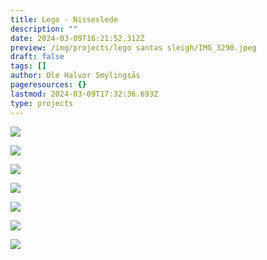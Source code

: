 ```yaml
---
title: Lego - Nisseslede
description: ""
date: 2024-03-09T16:21:52.312Z
preview: /img/projects/lego santas sleigh/IMG_3290.jpeg
draft: false
tags: []
author: Ole Halvor Smylingsås
pageresources: {}
lastmod: 2024-03-09T17:32:36.693Z
type: projects
---
```

<!--more-->

![](/img/projects/lego%20santas%20sleigh/IMG_3286.jpeg)

![](/img/projects/lego%20santas%20sleigh/IMG_3287.jpeg)

![](/img/projects/lego%20santas%20sleigh/IMG_3288.jpeg)

![](/img/projects/lego%20santas%20sleigh/IMG_3289.jpeg)

![](/img/projects/lego%20santas%20sleigh/IMG_3290.jpeg)

![](/img/projects/lego%20santas%20sleigh/IMG_3291.jpeg)

![](/img/projects/lego%20santas%20sleigh/IMG_3292.jpeg)